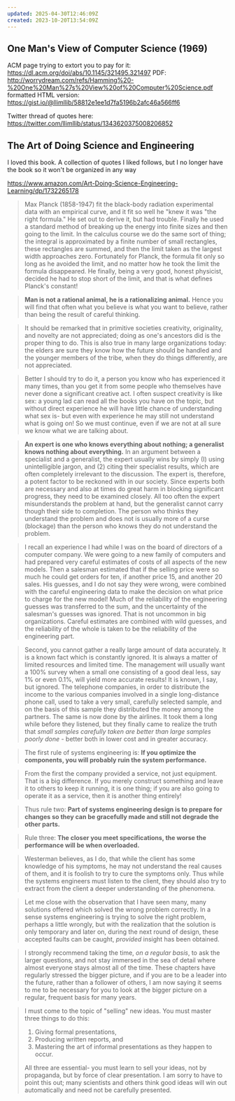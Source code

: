 ```yaml
---
updated: 2025-04-30T12:46:09Z
created: 2023-10-20T13:54:09Z
---
```

## One Man's View of Computer Science (1969)

ACM page trying to extort you to pay for it: https://dl.acm.org/doi/abs/10.1145/321495.321497
PDF: http://worrydream.com/refs/Hamming%20-%20One%20Man%27s%20View%20of%20Computer%20Science.pdf
formatted HTML version: https://gist.io/@llimllib/58812e1ee1d7fa5196b2afc46a566ff6

Twitter thread of quotes here: https://twitter.com/llimllib/status/1343620375008206852

## The Art of Doing Science and Engineering

I loved this book. A collection of quotes I liked follows, but I no longer have the book so it won't be organized in any way

https://www.amazon.com/Art-Doing-Science-Engineering-Learning/dp/1732265178

> Max Planck (1858-1947) fit the black-body radiation experimental data with an empirical curve, and it fit so well he "knew it was "the right formula." He set out to derive it, but had trouble. Finally he used a standard method of breaking up the energy into finite sizes and then going to the limit. In the calculus course we do the same sort of thing; the integral is approximated by a finite number of small rectangles, these rectangles are summed, and then the limit taken as the largest width approaches zero. Fortunately for Planck, the formula fit only so long as he avoided the limit, and no matter how he took the limit the formula disappeared. He finally, being a very good, honest physicist, decided he had to stop short of the limit, and that is what defines Planck's constant!

> **Man is not a rational animal, he is a rationalizing animal.** Hence you will find that often what you believe is what you want to believe, rather than being the result of careful thinking.

> It should be remarked that in primitive societies creativity, originality, and novelty are not appreciated; doing as one's ancestors did is the proper thing to do. This is also true in many large organizations today: the elders are sure they know how the future should be handled and the younger members of the tribe, when they do things differently, are not appreciated.

> Better I should try to do it, a person you know who has experienced it many times, than you get it from some people who themselves have never done a significant creative act. I often suspect creativity is like sex: a young lad can read all the books you have on the topic, but without direct experience he will have little chance of understanding what sex is- but even with experience he may still not understand what is going on! So we must continue, even if we are not at all sure we know what we are talking about.

> **An expert is one who knows everything about nothing; a generalist knows nothing about everything.** 
> In an argument between a specialist and a generalist, the expert usually wins by simply (I) using unintelligible jargon, and (2) citing their specialist results, which are often completely irrelevant to the discussion. The expert is, therefore, a potent factor to be reckoned with in our society. Since experts both are necessary and also at times do great harm in blocking significant progress, they need to be examined closely. All too often the expert misunderstands the problem at hand, but the generalist cannot carry though their side to completion. The person who thinks they understand the problem and does not is usually more of a curse (blockage) than the person who knows they do not understand the problem.

> I recall an experience I had while I was on the board of directors of a computer company. We were going to a new family of computers and had prepared very careful estimates of costs of all aspects of the new models. Then a salesman estimated that if the selling price were so much he could get orders for ten, if another price 15, and another 20 sales. His guesses, and I do not say they were wrong, were combined with the careful engineering data to make the decision on what price to charge for the new model! Much of the reliability of the engineering guesses was transferred to the sum, and the uncertainty of the salesman's guesses was ignored. That is not uncommon in big organizations. Careful estimates are combined with wild guesses, and the reliability of the whole is taken to be the reliability of the engineering part.


> Second, you cannot gather a really large amount of data accurately. It is a known fact which is constantly ignored. It is always a matter of limited resources and limited time. The management will usually want a 100% survey when a small one consisting of a good deal less, say 1% or even 0.1%, will yield more accurate results! It is known, I say, but ignored. The telephone companies, in order to distribute the income to the various companies involved in a single long-distance phone call, used to take a very small, carefully selected sample, and on the basis of this sample they distributed the money among the partners. The same is now done by the airlines. It took them a long while before they listened, but they finally came to realize the truth that _small samples carefully taken are better than large samples poorly done_ - better both in lower cost and in greater accuracy.

> The first rule of systems engineering is:
> **If you optimize the components, you will probably ruin the system performance.**

> From the first the company provided a service, not just equipment. That is a big difference. If you merely construct something and leave it to others to keep it running, it is one thing; if you are also going to operate it as a service, then it is another thing entirely!

> Thus rule two:
> **Part of systems engineering design is to prepare for changes so they can be gracefully made and still not degrade the other parts.**

> Rule three:
> **The closer you meet specifications, the worse the performance will be when overloaded.**

> Westerman believes, as I do, that while the client has some knowledge of his symptoms, he may not understand the real causes of them, and it is foolish to try to cure the symptoms only. Thus while the systems engineers must listen to the client, they should also try to extract from the client a deeper understanding of the phenomena.

> Let me close with the observation that I have seen many, many solutions offered which solved the wrong problem correctly. In a sense systems engineering is trying to solve the right problem, perhaps a little wrongly, but with the realization that the solution is only temporary and later on, during the next round of design, these accepted faults can be caught, _provided_ insight has been obtained.

> I strongly recommend taking the time, _on a regular basis_, to ask the larger questions, and not stay immersed in the sea of detail where almost everyone stays almost all of the time. These chapters have regularly stressed the bigger picture, and if you are to be a leader into the future, rather than a follower of others, I am now saying it seems to me to be necessary for you to look at the bigger picture on a regular, frequent basis for many years.

> I must come to the topic of "selling" new ideas. You must master three things to do this:
>
> 1. Giving formal presentations,
> 2. Producing written reports, and
> 3. Mastering the art of informal presentations as they happen to occur.
>
> All three are essential- you must learn to sell your ideas, not by propaganda, but by force of clear presentation. I am sorry to have to point this out; many scientists and others think good ideas will win out automatically and need not be carefully presented.

